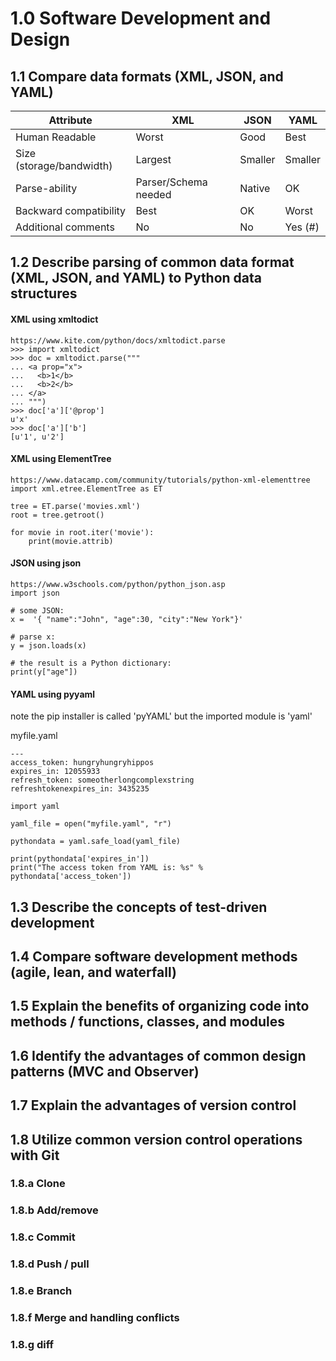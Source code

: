 # 1.0 Software Development and Design

## 1.1 Compare data formats (XML, JSON, and YAML)
|Attribute                                  | XML                    | JSON          | YAML          |
|----                                       |----                    |----           |----           |
|Human Readable                         |Worst                   |Good           |Best           |
|Size (storage/bandwidth)                |Largest        |Smaller        |Smaller        |
|Parse-ability                      |Parser/Schema needed    |Native         |OK             |
|Backward compatibility             |Best             |OK             |Worst          |
|Additional comments                |No                  |No             |Yes (#)           |


## 1.2 Describe parsing of common data format (XML, JSON, and YAML) to Python data structures
#### XML using xmltodict
```
https://www.kite.com/python/docs/xmltodict.parse
>>> import xmltodict
>>> doc = xmltodict.parse("""
... <a prop="x">
...   <b>1</b>
...   <b>2</b>
... </a>
... """)
>>> doc['a']['@prop']
u'x'
>>> doc['a']['b']
[u'1', u'2']
```
#### XML using ElementTree
````
https://www.datacamp.com/community/tutorials/python-xml-elementtree
import xml.etree.ElementTree as ET

tree = ET.parse('movies.xml')
root = tree.getroot()

for movie in root.iter('movie'):
    print(movie.attrib)

````
#### JSON using json
```
https://www.w3schools.com/python/python_json.asp
import json

# some JSON:
x =  '{ "name":"John", "age":30, "city":"New York"}'

# parse x:
y = json.loads(x)

# the result is a Python dictionary:
print(y["age"])
```

#### YAML using pyyaml
note the pip installer is called 'pyYAML' but the imported module is 'yaml'    

myfile.yaml
```
---
access_token: hungryhungryhippos
expires_in: 12055933
refresh_token: someotherlongcomplexstring
refreshtokenexpires_in: 3435235

```


```
import yaml

yaml_file = open("myfile.yaml", "r")

pythondata = yaml.safe_load(yaml_file)

print(pythondata['expires_in'])
print("The access token from YAML is: %s" % pythondata['access_token'])

```


## 1.3 Describe the concepts of test-driven development
 
## 1.4 Compare software development methods (agile, lean, and waterfall)
 
## 1.5 Explain the benefits of organizing code into methods / functions, classes, and modules
 
## 1.6 Identify the advantages of common design patterns (MVC and Observer)
 
## 1.7 Explain the advantages of version control
 
## 1.8 Utilize common version control operations with Git
 
### 1.8.a Clone
### 1.8.b Add/remove
### 1.8.c Commit
### 1.8.d Push / pull
### 1.8.e Branch
### 1.8.f Merge and handling conflicts
### 1.8.g diff